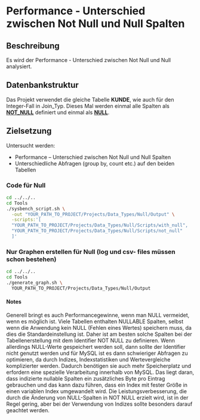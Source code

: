 # Performance - Unterschied zwischen Not Null und Null Spalten

## Beschreibung

Es wird der Performance - Unterschied zwischen Not Null und Null analysiert.

## Datenbankstruktur

Das Projekt verwendet die gleiche Tabelle **KUNDE**, wie auch für den Integer-Fall in Join_Typ.
Dieses Mal werden einmal alle Spalten als [**NOT_NULL**](Scripts/not_null) definiert und einmal als [**NULL**](Scripts/with_null). 

## Zielsetzung
Untersucht werden:
- Performance – Unterschied zwischen Not Null und Null Spalten
- Unterschiedliche Abfragen (group by, count etc.) auf den beiden Tabellen

### Code für Null
```bash
cd ../../..
cd Tools
./sysbench_script.sh \
  -out "YOUR_PATH_TO_PROJECT/Projects/Data_Types/Null/Output" \
  -scripts:'[
  "YOUR_PATH_TO_PROJECT/Projects/Data_Types/Null/Scripts/with_null",
  "YOUR_PATH_TO_PROJECT/Projects/Data_Types/Null/Scripts/not_null"
  ]'
```
### Nur Graphen erstellen für Null (log und csv- files müssen schon bestehen)
```bash
cd ../../..
cd Tools
./generate_graph.sh \
  YOUR_PATH_TO_PROJECT/Projects/Data_Types/Null/Output
```

#### Notes
Generell bringt es auch Performancegewinne, wenn man NULL vermeidet, wenn es möglich ist.
Viele Tabellen enthalten NULLABLE Spalten, selbst wenn die Anwendung kein NULL (Fehlen eines Wertes) speichern muss, da dies die Standardeinstellung ist.
Daher ist am besten solche Spalten bei der Tabellenerstellung mit dem Identifier NOT NULL zu definieren.
Wenn allerdings NULL-Werte gespeichert werden soll, dann sollte der Identifier nicht genutzt werden und für MySQL ist es dann schwieriger Abfragen zu optimieren, da durch Indizes, Indexstatistiken und Wertevergleiche komplizierter werden.
Dadurch benötigen sie auch mehr Speicherplatz und erfordern eine spezielle Verarbeitung innerhalb von MySQL.
Das liegt daran, dass indizierte nullable Spalten ein zusätzliches Byte pro Eintrag gebrauchen und das kann dazu führen, dass ein Index mit fester Größe in einen variablen Index umgewandelt wird.
Die Leistungsverbesserung, die durch die Änderung von NULL-Spalten in NOT NULL erzielt wird, ist in der Regel gering, aber bei der Verwendung von Indizes sollte besonders darauf geachtet werden.